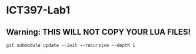 # ICT397-Lab1

## Warning: THIS WILL NOT COPY YOUR LUA FILES!

```
git submodule update --init --recursive --depth 1
```
